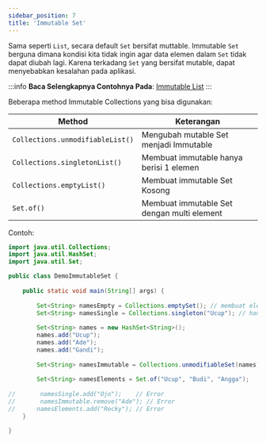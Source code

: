```yaml
---
sidebar_position: 7
title: 'Immutable Set'
---
```


Sama seperti `List`, secara default `Set` bersifat muttable. Immutable `Set` berguna dimana kondisi kita tidak ingin agar data elemen dalam `Set` tidak dapat diubah lagi. Karena terkadang `Set` yang bersifat mutable, dapat menyebabkan kesalahan pada aplikasi.

:::info
__Baca Selengkapnya Contohnya Pada__: [Immutable List](/java/java-collection/immutable-list)
:::

Beberapa method Immutable Collections yang bisa digunakan:

| Method | Keterangan |
|---|---|
| `Collections.unmodifiableList()` | Mengubah mutable Set menjadi Immutable|
| `Collections.singletonList()`	|	Membuat immutable hanya berisi 1 elemen |
| `Collections.emptyList()` | Membuat immutable Set Kosong |
| 	`Set.of()` | Membuat immutable Set dengan multi element |

Contoh:

```java
import java.util.Collections;
import java.util.HashSet;
import java.util.Set;

public class DemoImmutableSet {
	
	public static void main(String[] args) {
		
		Set<String> namesEmpty = Collections.emptySet(); // membuat element Set kosong
		Set<String> namesSingle = Collections.singleton("Ucup"); // hanya bisa memasukan 1 elemen
		
		Set<String> names = new HashSet<String>();
		names.add("Ucup");
		names.add("Ade");
		names.add("Gandi");
		
		Set<String> namesImmutable = Collections.unmodifiableSet(names); // membuat Set menjadi Immutable
		
		Set<String> namesElements = Set.of("Ucup", "Budi", "Angga");  
		
//		 namesSingle.add("Ojo");	// Error
//		 namesImmutable.remove("Ade"); // Error
//		namesElements.add("Recky"); // Error
	}

}
```